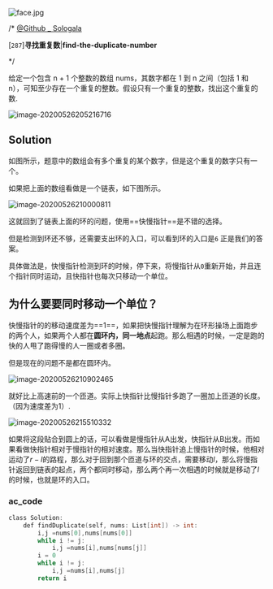 ![face.jpg](https://pic.leetcode-cn.com/5f44c38cfca16ba4f3886e1c9e298c5ab18a215dc25e965ec357a430e783b3af-face.jpg)

/*
[@Github _ Sologala](https://github.com/Sologala/LeetCode.git)

[`287`]**寻找重复数**|**find-the-duplicate-number**

*/

给定一个包含 n + 1 个整数的数组 nums，其数字都在 1 到 n 之间（包括 1 和 n），可知至少存在一个重复的整数。假设只有一个重复的整数，找出这个重复的数.

![image-20200526205216716](https://tva1.sinaimg.cn/large/007S8ZIlly1gf6599ho1sj30j3057mxs.jpg)

## **Solution** 

如图所示，题意中的数组会有多个重复的某个数字，但是这个重复的数字只有一个。

如果把上面的数组看做是一个链表，如下图所示。

![image-20200526210000811](https://tva1.sinaimg.cn/large/007S8ZIlly1gf65gocll9j30o40eowf8.jpg)

这就回到了链表上面的环的问题，使用==快慢指针==是不错的选择。

但是检测到环还不够，还需要支出环的入口，可以看到环的入口是`6` 正是我们的答案。

具体做法是，快慢指针检测到环的时候，停下来，将慢指针从`0`重新开始，并且连个指针同时运动，且快指针也每次只移动一个单位。

## 为什么要要同时移动一个单位？

快慢指针的的移动速度差为==1==，如果把快慢指针理解为在环形操场上面跑步的两个人，如果两个人都在**圆环内，同一地点**起跑。那么相遇的时候，一定是跑的快的人甩了跑得慢的人一圈或者多圈。

但是现在的问题不是都在圆环内。

![image-20200526210902465](https://tva1.sinaimg.cn/large/007S8ZIlly1gf65q2e2uuj30o20fc0tr.jpg)

就好比上高速前的一个匝道。实际上快指针比慢指针多跑了一圈加上匝道的长度。（因为速度差为1）.

![image-20200526215510332](https://tva1.sinaimg.cn/large/007S8ZIlly1gf6722i8dmj30k40jg75a.jpg)

如果将这段贴合到圆上的话，可以看做是慢指针从A出发，快指针从B出发。而如果看做快指针相对于慢指针的相对速度。那么当快指针追上慢指针的时候，他相对运动了$r-l$的路程，那么对于回到那个匝道与环的交点，需要移动$l$，那么将慢指针返回到链表的起点，两个都同时移动，那么两个再一次相遇的时候就是移动了$l$的时候，也就是环的入口。

### **ac_code**

```c
class Solution:
    def findDuplicate(self, nums: List[int]) -> int:
        i,j =nums[0],nums[nums[0]]
        while i != j:
            i,j =nums[i],nums[nums[j]]
        i = 0
        while i != j:
            i,j =nums[i],nums[j]
        return i
```


